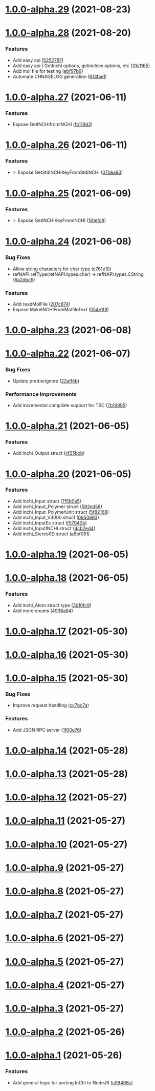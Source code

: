 # [1.0.0-alpha.29](https://github.com/manufac-analytics/inchi/compare/v1.0.0-alpha.28...v1.0.0-alpha.29) (2021-08-23)



# [1.0.0-alpha.28](https://github.com/manufac-analytics/inchi/compare/v1.0.0-alpha.27...v1.0.0-alpha.28) (2021-08-20)

### Features

- Add easy api ([5252787](https://github.com/manufac-analytics/inchi/commit/5252787a723b4be6341e91e874e5a934f3c33915))
- Add easy api | GetInchi options, getinchiex options, etc ([31c1165](https://github.com/manufac-analytics/inchi/commit/31c11651fde898242b9f448ffd413bf7ebd6a37e))
- Add mol file for testing ([ebf97b9](https://github.com/manufac-analytics/inchi/commit/ebf97b9eda107a4e1ee8f9a50af6c4d56c5089aa))
- Automate CHNAGELOG generation ([613fae1](https://github.com/manufac-analytics/inchi/commit/613fae17f3265e1757d189abe25158f0a394b5fc))

# [1.0.0-alpha.27](https://github.com/manufac-analytics/inchi/compare/v1.0.0-alpha.26...v1.0.0-alpha.27) (2021-06-11)

### Features

- Expose GetINCHIfromINCHI ([fb119d3](https://github.com/manufac-analytics/inchi/commit/fb119d36e9170472a8b76171b386bd21496394ec))

# [1.0.0-alpha.26](https://github.com/manufac-analytics/inchi/compare/v1.0.0-alpha.25...v1.0.0-alpha.26) (2021-06-11)

### Features

- ✨ Expose GetStdINCHIKeyFromStdINCHI ([070ea93](https://github.com/manufac-analytics/inchi/commit/070ea9305911ac7c6e946531fbeb136f1d887759))

# [1.0.0-alpha.25](https://github.com/manufac-analytics/inchi/compare/v1.0.0-alpha.24...v1.0.0-alpha.25) (2021-06-09)

### Features

- ✨ Expose GetINCHIKeyFromINCHI ([181efc9](https://github.com/manufac-analytics/inchi/commit/181efc9c1ce552839d56cd3b267e35c9c14d93c7))

# [1.0.0-alpha.24](https://github.com/manufac-analytics/inchi/compare/v1.0.0-alpha.23...v1.0.0-alpha.24) (2021-06-08)

### Bug Fixes

- Allow string characters for char type ([c761e10](https://github.com/manufac-analytics/inchi/commit/c761e101111c38ed3003ed2c554518e3d5babbeb))
- refNAPI.refType(refNAPI.types.char) => refNAPI.types.CString ([6a2dbc9](https://github.com/manufac-analytics/inchi/commit/6a2dbc925e149f204dc08311e09438127bf95a03))

### Features

- Add readMolFile ([207c874](https://github.com/manufac-analytics/inchi/commit/207c874baa909f33b99227c5be58403b8adcf257))
- Expose MakeINCHIFromMolfileText ([054e1f9](https://github.com/manufac-analytics/inchi/commit/054e1f9bba293df88c99ba5d58b683d0046d5e9b))

# [1.0.0-alpha.23](https://github.com/manufac-analytics/inchi/compare/v1.0.0-alpha.22...v1.0.0-alpha.23) (2021-06-08)

# [1.0.0-alpha.22](https://github.com/manufac-analytics/inchi/compare/v1.0.0-alpha.21...v1.0.0-alpha.22) (2021-06-07)

### Bug Fixes

- Update prettierignore ([22aff4b](https://github.com/manufac-analytics/inchi/commit/22aff4b870d23394d229924ff3b415be41c9e8ee))

### Performance Improvements

- Add incremental compilate support for TSC ([7b19995](https://github.com/manufac-analytics/inchi/commit/7b199958e36dd11ac3a1f307d1a50fab9e0e2676))

# [1.0.0-alpha.21](https://github.com/manufac-analytics/inchi/compare/v1.0.0-alpha.20...v1.0.0-alpha.21) (2021-06-05)

### Features

- Add inchi_Output struct ([cf25bcb](https://github.com/manufac-analytics/inchi/commit/cf25bcb5be7e738875be5d35ea7e192b43a21bca))

# [1.0.0-alpha.20](https://github.com/manufac-analytics/inchi/compare/v1.0.0-alpha.19...v1.0.0-alpha.20) (2021-06-05)

### Features

- Add inchi_Input struct ([7f5b0a5](https://github.com/manufac-analytics/inchi/commit/7f5b0a5403cf23a3bd32bf12657eefd6cfbf8e15))
- Add inchi_Input_Polymer struct ([592ed56](https://github.com/manufac-analytics/inchi/commit/592ed567378e1faf0cd89c4bdb4378bf5de8919c))
- Add inchi_Input_PolymerUnit struct ([5f82168](https://github.com/manufac-analytics/inchi/commit/5f82168966aaeb1c2b3032eea434dca100f8f686))
- Add inchi_Input_V3000 struct ([0950993](https://github.com/manufac-analytics/inchi/commit/0950993be8367f3ae012f5165773676dd775ee3d))
- Add inchi_InputEx struct ([f57940b](https://github.com/manufac-analytics/inchi/commit/f57940b36edb629a8902e2c0e055eaf16b237b96))
- Add inchi_InputINCHI struct ([4cb2ed4](https://github.com/manufac-analytics/inchi/commit/4cb2ed4bdbcf91a52c1da50b39ed7c9fe7577af3))
- Add inchi_Stereo0D struct ([a6bf051](https://github.com/manufac-analytics/inchi/commit/a6bf051911b1b39d54bcac9856e0e9ec4889c8f1))

# [1.0.0-alpha.19](https://github.com/manufac-analytics/inchi/compare/v1.0.0-alpha.18...v1.0.0-alpha.19) (2021-06-05)

# [1.0.0-alpha.18](https://github.com/manufac-analytics/inchi/compare/v1.0.0-alpha.17...v1.0.0-alpha.18) (2021-06-05)

### Features

- Add inchi_Atom struct type ([3b10fc9](https://github.com/manufac-analytics/inchi/commit/3b10fc9f77dbb146ab70341fbce319eea59ee7e1))
- Add more enums ([4936a64](https://github.com/manufac-analytics/inchi/commit/4936a64d326c6a75aebc0f717a0f78839ce40d3f))

# [1.0.0-alpha.17](https://github.com/manufac-analytics/inchi/compare/v1.0.0-alpha.16...v1.0.0-alpha.17) (2021-05-30)

# [1.0.0-alpha.16](https://github.com/manufac-analytics/inchi/compare/v1.0.0-alpha.15...v1.0.0-alpha.16) (2021-05-30)

# [1.0.0-alpha.15](https://github.com/manufac-analytics/inchi/compare/v1.0.0-alpha.14...v1.0.0-alpha.15) (2021-05-30)

### Bug Fixes

- Improve request handling ([cc7bc7a](https://github.com/manufac-analytics/inchi/commit/cc7bc7aa339c636995985d6f9eaef6a5587b3d67))

### Features

- Add JSON RPC server ([1f00e76](https://github.com/manufac-analytics/inchi/commit/1f00e769db72c748440a58417e2b59e12947488f))

# [1.0.0-alpha.14](https://github.com/manufac-analytics/inchi/compare/v1.0.0-alpha.13...v1.0.0-alpha.14) (2021-05-28)

# [1.0.0-alpha.13](https://github.com/manufac-analytics/inchi/compare/v1.0.0-alpha.12...v1.0.0-alpha.13) (2021-05-28)

# [1.0.0-alpha.12](https://github.com/manufac-analytics/inchi/compare/v1.0.0-alpha.11...v1.0.0-alpha.12) (2021-05-27)

# [1.0.0-alpha.11](https://github.com/manufac-analytics/inchi/compare/v1.0.0-alpha.10...v1.0.0-alpha.11) (2021-05-27)

# [1.0.0-alpha.10](https://github.com/manufac-analytics/inchi/compare/v1.0.0-alpha.9...v1.0.0-alpha.10) (2021-05-27)

# [1.0.0-alpha.9](https://github.com/manufac-analytics/inchi/compare/v1.0.0-alpha.8...v1.0.0-alpha.9) (2021-05-27)

# [1.0.0-alpha.8](https://github.com/manufac-analytics/inchi/compare/v1.0.0-alpha.7...v1.0.0-alpha.8) (2021-05-27)

# [1.0.0-alpha.7](https://github.com/manufac-analytics/inchi/compare/v1.0.0-alpha.6...v1.0.0-alpha.7) (2021-05-27)

# [1.0.0-alpha.6](https://github.com/manufac-analytics/inchi/compare/v1.0.0-alpha.5...v1.0.0-alpha.6) (2021-05-27)

# [1.0.0-alpha.5](https://github.com/manufac-analytics/inchi/compare/1.0.0-alpha.4...v1.0.0-alpha.5) (2021-05-27)

# [1.0.0-alpha.4](https://github.com/manufac-analytics/inchi/compare/1.0.0-alpha.3...1.0.0-alpha.4) (2021-05-27)

# [1.0.0-alpha.3](https://github.com/manufac-analytics/inchi/compare/1.0.0-alpha.2...1.0.0-alpha.3) (2021-05-27)

# [1.0.0-alpha.2](https://github.com/manufac-analytics/inchi/compare/1.0.0-alpha.1...1.0.0-alpha.2) (2021-05-26)

# [1.0.0-alpha.1](https://github.com/manufac-analytics/inchi/compare/c09498cb9a435d9efbff79bfbb4bb16a6bb8d06d...1.0.0-alpha.1) (2021-05-26)

### Features

- Add general logic for porting InChI to NodeJS ([c09498c](https://github.com/manufac-analytics/inchi/commit/c09498cb9a435d9efbff79bfbb4bb16a6bb8d06d))

